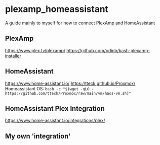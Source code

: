 # plexamp_homeassistant
A guide mainly to myself for how to connect PlexAmp and HomeAssistant

## PlexAmp
https://www.plex.tv/plexamp/
https://github.com/odinb/bash-plexamp-installer

## HomeAssistant
https://www.home-assistant.io/
https://tteck.github.io/Proxmox/
Homeassistant OS: `bash -c "$(wget -qLO - https://github.com/tteck/Proxmox/raw/main/vm/haos-vm.sh)"`

## HomeAssistant Plex Integration
https://www.home-assistant.io/integrations/plex/

## My own 'integration'
<to do>
